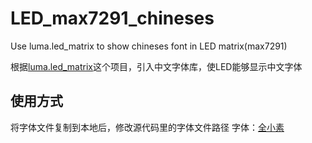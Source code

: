 # LED_max7291_chineses
Use luma.led_matrix to show chineses font in LED matrix(max7291)

根据[luma.led_matrix](https://github.com/rm-hull/luma.led_matrix)这个项目，引入中文字体库，使LED能够显示中文字体

## 使用方式


将字体文件复制到本地后，修改源代码里的字体文件路径
字体：[全小素](https://www.maoken.com/freefonts/15806.html)
